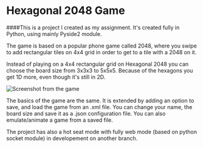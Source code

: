 # Hexagonal 2048 Game

####This is a project I created as my assignment. It's created fully in Python, using mainly Pyside2 module.

The game is based on a popular phone game called 2048, where you swipe to add rectangular tiles on 4x4 grid in order to get to a tile with a 2048 on it.

Instead of playing on a 4x4 rectangular grid on Hexagonal 2048 you can choose the board size from 3x3x3 to 5x5x5. Because of the hexagons you get 1D more, even though it's still in 2D.

![Screenshot from the game](https://github.com/walenty500/Hexagonal-2048/tree/master/src/hexduring.png?raw=true)

The basics of the game are the same. It is extended by adding an option to save, and load the game from an .xml file. You can change your name, the board size and save it as a .json configuration file. You can also emulate/animate a game from a saved file.

The project has also a hot seat mode with fully web mode (based on python socket module) in developement on another branch.

